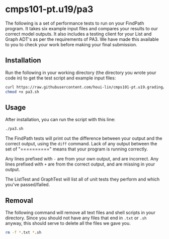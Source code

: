 # cmps101-pt.u19/pa3

The following is a set of performance tests to run on your FindPath program. It
takes six example input files and compares your results to our correct model
outputs. It also includes a testing client for your List and Graph ADT's as per
the requirements of PA3. We have made this available to you to check your work
before making your final submission.

## Installation

Run the following in your working directory (the directory you wrote your code
in) to get the test script and example input files:

```bash
curl https://raw.githubusercontent.com/houi-lin/cmps101-pt.u19.grading/master/pa3/pa3.sh > pa3.sh
chmod +x pa3.sh
```

## Usage

After installation, you can run the script with this line:

```bash
./pa3.sh
```

The FindPath tests will print out the difference between your output and the correct output,
using the `diff` command. Lack of any output between the set of "=========="
means that your program is running correctly.

Any lines prefixed with `-` are from your own output, and are incorrect. Any
lines prefixed with `+` are from the correct output, and are missing in your
output.

The ListTest and GraphTest will list all of unit tests they perform and which
you've passed/failed.

## Removal

The following command will remove all text files and shell scripts in your
directory. Since you should not have any files that end in `.txt` or `.sh`
anyway, this should serve to delete all the files we gave you.

```bash
rm -f *.txt *.sh
```

